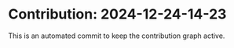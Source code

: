# Contribution: 2024-12-24-14-23
This is an automated commit to keep the contribution graph active.
